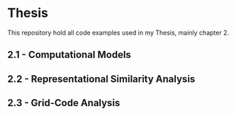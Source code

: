 # Thesis

This repository hold all code examples used in my Thesis, mainly chapter 2.

## 2.1 - Computational Models

## 2.2 - Representational Similarity Analysis

## 2.3 - Grid-Code Analysis

